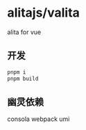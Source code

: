 
# alitajs/valita

alita for vue

## 开发

```bash
pnpm i 
pnpm build
```

## 幽灵依赖 

consola
webpack
umi